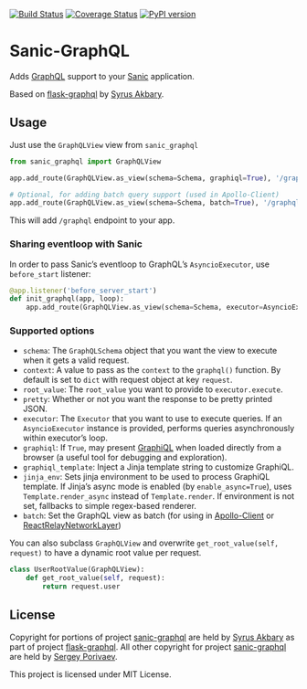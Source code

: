 [![Build Status](https://travis-ci.org/grazor/sanic-graphql.svg?branch=master)](https://travis-ci.org/grazor/sanic-graphql) 
[![Coverage Status](https://coveralls.io/repos/github/grazor/sanic-graphql/badge.svg?branch=master)](https://coveralls.io/github/grazor/sanic-graphql?branch=master)
[![PyPI version](https://badge.fury.io/py/Sanic-GraphQL.svg)](https://badge.fury.io/py/Sanic-GraphQL)

Sanic-GraphQL
=============

Adds [GraphQL] support to your [Sanic] application.

Based on [flask-graphql] by [Syrus Akbary].

Usage
-----

Just use the `GraphQLView` view from `sanic_graphql`

```python
from sanic_graphql import GraphQLView

app.add_route(GraphQLView.as_view(schema=Schema, graphiql=True), '/graphql')

# Optional, for adding batch query support (used in Apollo-Client)
app.add_route(GraphQLView.as_view(schema=Schema, batch=True), '/graphql/batch')
```

This will add `/graphql` endpoint to your app.

### Sharing eventloop with Sanic

In order to pass Sanic’s eventloop to GraphQL’s `AsyncioExecutor`, use `before_start` listener:

```python
@app.listener('before_server_start')
def init_graphql(app, loop):
    app.add_route(GraphQLView.as_view(schema=Schema, executor=AsyncioExecutor(loop=loop)), '/graphql')
```

### Supported options

-   `schema`: The `GraphQLSchema` object that you want the view to execute when it gets a valid request.
-   `context`: A value to pass as the `context` to the `graphql()` function. By default is set to `dict` with request object at key `request`.
-   `root_value`: The `root_value` you want to provide to `executor.execute`.
-   `pretty`: Whether or not you want the response to be pretty printed JSON.
-   `executor`: The `Executor` that you want to use to execute queries. If an `AsyncioExecutor` instance is provided, performs queries asynchronously within executor’s loop.
-   `graphiql`: If `True`, may present [GraphiQL] when loaded directly from a browser (a useful tool for debugging and exploration).
-   `graphiql_template`: Inject a Jinja template string to customize GraphiQL.
-   `jinja_env`: Sets jinja environment to be used to process GraphiQL template. If Jinja’s async mode is enabled (by `enable_async=True`), uses 
`Template.render_async` instead of `Template.render`. If environment is not set, fallbacks to simple regex-based renderer.
-   `batch`: Set the GraphQL view as batch (for using in [Apollo-Client] or [ReactRelayNetworkLayer])

You can also subclass `GraphQLView` and overwrite `get_root_value(self, request)` to have a dynamic root value per request.

```python
class UserRootValue(GraphQLView):
    def get_root_value(self, request):
        return request.user
```

License
-------

Copyright for portions of project [sanic-graphql] are held by [Syrus Akbary] as part of project [flask-graphql]. All other copyright 
for project [sanic-graphql] are held by [Sergey Porivaev].

This project is licensed under MIT License.

  [GraphQL]: http://graphql.org/
  [Sanic]: https://github.com/channelcat/sanic
  [flask-graphql]: https://github.com/graphql-python/flask-graphql
  [Syrus Akbary]: https://github.com/syrusakbary
  [GraphiQL]: https://github.com/graphql/graphiql
  [Apollo-Client]: http://dev.apollodata.com/core/network.html#query-batching
  [ReactRelayNetworkLayer]: https://github.com/nodkz/react-relay-network-layer
  [Sergey Porivaev]: https://github.com/grazor
  [sanic-graphql]: https://github.com/grazor/sanic-graphql

